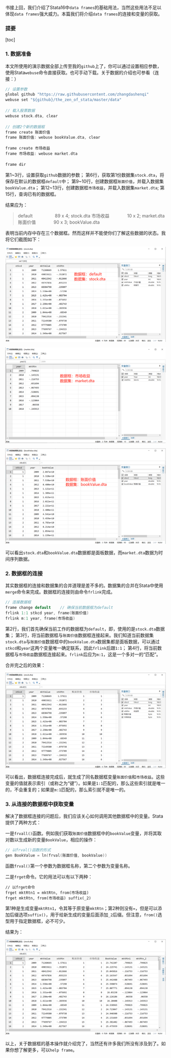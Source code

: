 书接上回，我们介绍了Stata16中`data frames`的基础用法，当然这些用法不足以体现`data frames`强大威力。本篇我们将介绍`data frames`的连接和变量的获取。

### 提要

[toc]

### 1. 数据准备

本文所使用的演示数据全部上传至我的`github`上了，你可以通过设置相应参数，使用Stata`webuse`命令直接获取。也可手动下载。关于数据的介绍也可参看（连接：）

```c
// 设置参数
global github "https://raw.githubusercontent.com/zhangdashenqi"
webuse set "${github}/the_zen_of_stata/master/data"

// 载入股票数据
webuse stock.dta, clear

// 创建2个新的数据框
frame create 账面价值
frame 账面价值: webuse bookValue.dta, clear

frame create 市场收益
frame 市场收益: webuse market.dta

frame dir
```
第1~3行，设置获取`github`数据的参数；
第6行，获取第1份数据集`stock.dta`，将保存在默认的数据框`default`中；
第9~10行，创建数据框`账面价值`，并载入数据集`bookValue.dta`；
第12~13行，创建数据框`市场收益`，并载入数据集`market.dta`;
第15行，查询已有的数据框。

结果应为：

> default　　　　　89 x 4; stock.dta
  市场收益　　　　10 x 2; market.dta
  账面价值　　　　90 x 3; bookValue.dta

表明当前内存中存在三个数据框。然而这样并不能使你们了解这些数据的状态。我将它们截图如下：

![](./fig/1.png)

![](./fig/2.png)

![](./fig/3.png)

可以看出`stock.dta`和`bookValue.dta`数据都是面板数据，而`market.dta`数据为时间序列数据。

### 2. 数据框的连接

其实数据框的连接和数据集的合并道理是差不多的。数据集的合并在Stata中使用`merge`命令来完成。数据框的连接则由命令`frlink`完成。
```c
// 连接数据框
frame change default    // 确保当前数据框为default
frlink 1:1 stkcd year, frame(账面价值)
frlink m:1 year, frame(市场收益)
```
第2行，我们首先确保当前工作的数据框为`default`，即，使用的是`stock.dta`数据集；
第3行，将当前数据框与`账面价值`数据框连接起来。我们知道当前数据集`stock.dta`与`账面价值`数据框中的`bookValue.dta`数据集都是面板数据，可以通过`stkcd`和`year`这两个变量唯一确定联系，因此`frlink`后跟`1:1`；
第4行，将当前数据框与`市场收益`数据框连接起来。`frlink`后应为`m:1`，这是一个多对一的“匹配”。

合并完之后的效果：

![](./fig/4.png)

可以看出，数据框连接完成后，就生成了同名数据框变量`账面价值`和`市场收益`。这些变量的值就表示索引（或称之为“键”）。如果是`1:1`匹配的，那么这些索引就是唯一的，不会重复的；如果是`m:1`匹配的，那么索引就不是唯一的。

### 3. 从连接的数据框中获取变量

解决了数据框连接的问题后，我们应该关心如何调用其他数据框中的变量。Stata提供了两种方式：

一是`frvall()`函数。例如我们获取`账面价值`数据框中的`bookValue`变量，并将其取对数以生成新的变量`BookValue`，相应的操作：

```c
// 以frval()函数的形式
gen BookValue = ln(frval(账面价值, bookValue)) 
```

函数`frval()`第一个参数为数据框名称，第二个参数为变量名称。

二是`frget`命令。它的用法可以有以下两种：
```
// 以frget命令
frget mktRtn1 = mktRtn, from(市场收益) 
frget mktRtn, from(市场收益) suffix(_2)
```
第1种是生成变量`mktRtn1`，令其等于原变量`mktRtn`；第2种则没有`=`，但是可以添加后缀选项`suffix()`，用于给新生成的变量后面添加`_2`后缀。但注意，`from()`选型用于指定数据框，必不可少。

结果为：

![](./fig/5.png)

以上，关于数据框的基本操作就介绍完了，当然还有许多我们所没有涉及到了。如果你想了解更多，可以`help frame`。